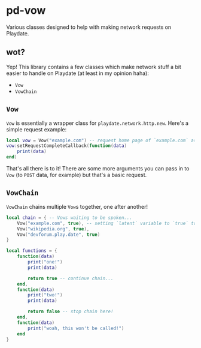 # pd-vow

Various classes designed to help with making network requests on Playdate.

## wot?

Yep! This library contains a few classes which make network stuff a bit easier to handle on Playdate (at least in my opinion haha):

- `Vow`
- `VowChain`

## `Vow`

`Vow` is essentially a wrapper class for `playdate.network.http.new`. Here's a simple request example:

```lua
local vow = Vow("example.com") -- request home page of `example.com` as soon as possible!
vow:setRequestCompleteCallback(function(data)
    print(data)
end)
```

That's all there is to it! There are some more arguments you can pass in to `Vow` (to `POST` data, for example) but that's a basic request.

## `VowChain`

`VowChain` chains multiple `Vow`s together, one after another!

```lua
local chain = { -- Vows waiting to be spoken...
    Vow("example.com", true), -- setting `latent` variable to `true` to disable automatic Vow execution, the VowChain does this itself
    Vow("wikipedia.org", true),
    Vow("devforum.play.date", true)
}

local functions = {
    function(data)
        print("one!")
        print(data)

        return true -- continue chain...
    end,
    function(data)
        print("two!")
        print(data)

        return false -- stop chain here!
    end,
    function(data)
        print("woah, this won't be called!")
    end
}
```
